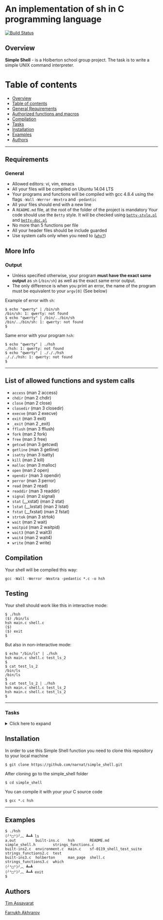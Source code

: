# An implementation of sh in C programming language

[![Build Status](https://travis-ci.org/joemccann/dillinger.svg?branch=master)](https://github.com/narnat/simple_shell)

## Overview

**Simple Shell** - is a Holberton school group project. The task is to write a simple UNIX command interpreter.

Table of contents
=================

<!--ts-->
   * [Overview](#overview)
   * [Table of contents](#table-of-contents)
   * [General Requirements](#requirements)
   * [Authorized functions and macros](#list-of-allowed-functions-and-system-calls)
   * [Compilation](#compilation)
   * [Tasks](#tasks)
   * [Installation](#installation)
   * [Examples](#examples)
   * [Authors](#authors)
<!--te-->


*************************************************************************

## Requirements
### General

  - Allowed editors: vi, vim, emacs
  - All your files will be compiled on Ubuntu 14.04 LTS
  - Your programs and functions will be compiled with gcc 4.8.4 using the flags `-Wall` `-Werror` `-Wextra` and `-pedantic`
  - All your files should end with a new line
  - A `README.md` file, at the root of the folder of the project is mandatory
Your code should use the `Betty` style. It will be checked using [`betty-style.pl`](https://github.com/holbertonschool/Betty/blob/master/betty-style.pl) and [`betty-doc.pl`](https://github.com/holbertonschool/Betty/blob/master/betty-doc.pl)
  - No more than 5 functions per file
  - All your header files should be include guarded
  - Use system calls only when you need to ([`why?`](https://www.quora.com/Why-are-system-calls-expensive-in-operating-systems))
## More Info
### Output
- Unless specified otherwise, your program __must have the exact same output__ as `sh` (`/bin/sh`) as well as the exact same error output.
- The only difference is when you print an error, the name of the program must be equivalent to your `argv[0]` (See below)

Example of error with `sh`:
```
$ echo "qwerty" | /bin/sh
/bin/sh: 1: qwerty: not found
$ echo "qwerty" | /bin/../bin/sh
/bin/../bin/sh: 1: qwerty: not found
$
```
Same error with your program `hsh`:
```
$ echo "qwerty" | ./hsh
./hsh: 1: qwerty: not found
$ echo "qwerty" | ./././hsh
./././hsh: 1: qwerty: not found
$
```
******************************************************************************

## List of allowed functions and system calls

- `access` (man 2 access)
- `chdir` (man 2 chdir)
- `close` (man 2 close)
- `closedir` (man 3 closedir)
- `execve` (man 2 execve)
- `exit` (man 3 exit)
- `_exit` (man 2 _exit)
- `fflush` (man 3 fflush)
- `fork` (man 2 fork)
- `free` (man 3 free)
- `getcwd` (man 3 getcwd)
- `getline` (man 3 getline)
- `isatty` (man 3 isatty)
- `kill` (man 2 kill)
- `malloc` (man 3 malloc)
- `open` (man 2 open)
- `opendir` (man 3 opendir)
- `perror` (man 3 perror)
- `read` (man 2 read)
- `readdir` (man 3 readdir)
- `signal` (man 2 signal)
- `stat` (__xstat) (man 2 stat)
- `lstat` (__lxstat) (man 2 lstat)
- `fstat` (__fxstat) (man 2 fstat)
- `strtok` (man 3 strtok)
- `wait` (man 2 wait)
- `waitpid` (man 2 waitpid)
- `wait3` (man 2 wait3)
- `wait4` (man 2 wait4)
- `write` (man 2 write)

## Compilation
Your shell will be compiled this way:

    gcc -Wall -Werror -Wextra -pedantic *.c -o hsh
## Testing
Your shell should work like this in interactive mode:
```
$ ./hsh
($) /bin/ls
hsh main.c shell.c
($)
($) exit
$
```
But also in non-interactive mode:
```
$ echo "/bin/ls" | ./hsh
hsh main.c shell.c test_ls_2
$
$ cat test_ls_2
/bin/ls
/bin/ls
$
$ cat test_ls_2 | ./hsh
hsh main.c shell.c test_ls_2
hsh main.c shell.c test_ls_2
$
```
*******************************************************************************

### Tasks
<details>
<summary>
Click here to expand
</summary>
<ul>

<li>- 0. I'm not going anywhere. You can print that wherever you want to. I'm here and I'm a Spur for life <i>mandatory</i>
</ul>
</details>

## Installation

In order to use this Simple Shell function you need to clone this repository to your local machine
```
$ git clone https://github.com/narnat/simple_shell.git
```
After cloning go to the simple_shell folder
```
$ cd simple_shell
```
You can compile it with your your C source code
```
$ gcc *.c hsh
```
*****************************************************************************************************


## Examples
```
$ ./hsh
(╯°□°)╯︵ ┻━┻ ls
a.out         built-ins.c    hsh       README.md                 simple_shell.h        strings_functions.c
built-ins2.c  environment.c  main.c    sf-0119_shell_test_suite  strings_functions2.c  test
built-ins3.c  holberton      man_page  shell.c                   strings_functions3.c  which
(╯°□°)╯︵ ┻━┻ 
(╯°□°)╯︵ ┻━┻ exit
$  
```

## Authors
[Tim Assavarat](https://github.com/tassavarat)

[Farrukh Akhrarov](https://github.com/narnat)
